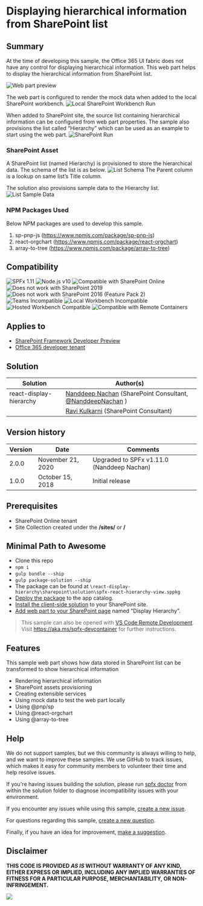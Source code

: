 # Displaying hierarchical information from SharePoint list

## Summary 

At the time of developing this sample, the Office 365 UI fabric does not have any control for displaying hierarchical information. This web part helps to display the hierarchical information from SharePoint list.

![Web part preview][figure1]

The web part is configured to render the mock data when added to the local SharePoint workbench. 
![Local SharePoint Workbench Run][figure2]

When added to SharePoint site, the source list containing hierarchical information can be configured from web part properties.
The sample also provisions the list called “Hierarchy” which can be used as an example to start using the web part.
![SharePoint Run][figure3]

### SharePoint Asset

A SharePoint list (named Hierarchy) is provisioned to store the hierarchical data. The schema of the list is as below.
![List Schema][figure4]
The Parent column is a lookup on same list’s Title column.

The solution also provisions sample data to the Hierarchy list.
![List Sample Data][figure5]

### NPM Packages Used

Below NPM packages are used to develop this sample.
1.	sp-pnp-js (https://www.npmjs.com/package/sp-pnp-js) 
2.	react-orgchart (https://www.npmjs.com/package/react-orgchart)
3.	array-to-tree (https://www.npmjs.com/package/array-to-tree) 

## Compatibility

![SPFx 1.11](https://img.shields.io/badge/SPFx-1.11.0-green.svg)
![Node.js v10](https://img.shields.io/badge/Node.js-v10-green.svg)
![Compatible with SharePoint Online](https://img.shields.io/badge/SharePoint%20Online-Compatible-green.svg)
![Does not work with SharePoint 2019](https://img.shields.io/badge/SharePoint%20Server%202019-Incompatible-red.svg "SharePoint Server 2019 requires SPFx 1.4.1 or lower")
![Does not work with SharePoint 2016 (Feature Pack 2)](https://img.shields.io/badge/SharePoint%20Server%202016%20(Feature%20Pack%202)-Incompatible-red.svg "SharePoint Server 2016 Feature Pack 2 requires SPFx 1.1")
![Teams Incompatible](https://img.shields.io/badge/Teams-Incompatible-lightgrey.svg)
![Local Workbench Incompatible](https://img.shields.io/badge/Local%20Workbench-Incompatible-red.svg "The solution requires access to SharePoint content")
![Hosted Workbench Compatible](https://img.shields.io/badge/Hosted%20Workbench-Compatible-green.svg)
![Compatible with Remote Containers](https://img.shields.io/badge/Remote%20Containers-Compatible-green.svg)

## Applies to

* [SharePoint Framework Developer Preview](https://docs.microsoft.com/sharepoint/dev/spfx/sharepoint-framework-overview)
* [Office 365 developer tenant](https://docs.microsoft.com/sharepoint/dev/spfx/set-up-your-developer-tenant)

## Solution

Solution|Author(s)
--------|---------
react-display-hierarchy|[Nanddeep Nachan](https://www.linkedin.com/in/nanddeepnachan/) (SharePoint Consultant, [@NanddeepNachan](https://http://twitter.com/NanddeepNachan) )
&nbsp;|[Ravi Kulkarni](https://www.linkedin.com/in/ravi-kulkarni-a5381723/) (SharePoint Consultant)

## Version history

Version|Date|Comments
-------|----|--------
2.0.0|November 21, 2020|Upgraded to SPFx v1.11.0 (Nanddeep Nachan)
1.0.0|October 15, 2018|Initial release

## Prerequisites

- SharePoint Online tenant 
- Site Collection created under the **/sites/** or **/**

## Minimal Path to Awesome

- Clone this repo
- `npm i`
- `gulp bundle --ship`
- `gulp package-solution --ship`
- The package can be found at `\react-display-hierarchy\sharepoint\solution\spfx-react-hierarchy-view.sppkg`
- [Deploy the package](https://docs.microsoft.com/en-us/sharepoint/dev/spfx/web-parts/get-started/serve-your-web-part-in-a-sharepoint-page#deploy-the-helloworld-package-to-app-catalog) to the app catalog.
- [Install the client-side solution](https://docs.microsoft.com/en-us/sharepoint/dev/spfx/web-parts/get-started/serve-your-web-part-in-a-sharepoint-page#install-the-client-side-solution-on-your-site) to your SharePoint site.
- [Add web part to your SharePoint page](https://docs.microsoft.com/en-us/sharepoint/dev/spfx/web-parts/get-started/serve-your-web-part-in-a-sharepoint-page#add-the-helloworld-web-part-to-modern-page) named "Display Hierarchy".

>  This sample can also be opened with [VS Code Remote Development](https://code.visualstudio.com/docs/remote/remote-overview). Visit https://aka.ms/spfx-devcontainer for further instructions.

## Features

This sample web part shows how data stored in SharePoint list can be transformed to show hierarchical information
- Rendering hierarchical information
- SharePoint assets provisioning
- Creating extensible services
- Using mock data to test the web part locally
- Using @pnp/sp
- Using @react-orgchart
- Using @array-to-tree


[figure1]: ./assets/webpart-preview.png
[figure2]: ./assets/local-sharepoint-workbench-run.png
[figure3]: ./assets/sharepoint-run.gif
[figure4]: ./assets/list-schema.png
[figure5]: ./assets/list-sample-data.png


## Help

We do not support samples, but we this community is always willing to help, and we want to improve these samples. We use GitHub to track issues, which makes it easy for  community members to volunteer their time and help resolve issues.

If you're having issues building the solution, please run [spfx doctor](https://pnp.github.io/cli-microsoft365/cmd/spfx/spfx-doctor/) from within the solution folder to diagnose incompatibility issues with your environment.

If you encounter any issues while using this sample, [create a new issue](https://github.com/pnp/sp-dev-fx-webparts/issues/new?assignees=&labels=Needs%3A+Triage+%3Amag%3A%2Ctype%3Abug-suspected%2Csample%3A%20react-display-hierarchy&template=bug-report.yml&sample=react-display-hierarchy&authors=@nanddeepn%20@ravi16a87&title=react-display-hierarchy%20-%20).

For questions regarding this sample, [create a new question](https://github.com/pnp/sp-dev-fx-webparts/issues/new?assignees=&labels=Needs%3A+Triage+%3Amag%3A%2Ctype%3Aquestion%2Csample%3A%20react-display-hierarchy&template=question.yml&sample=react-display-hierarchy&authors=@nanddeepn%20@ravi16a87&title=react-display-hierarchy%20-%20).

Finally, if you have an idea for improvement, [make a suggestion](https://github.com/pnp/sp-dev-fx-webparts/issues/new?assignees=&labels=Needs%3A+Triage+%3Amag%3A%2Ctype%3Aenhancement%2Csample%3A%20react-display-hierarchy&template=question.yml&sample=react-display-hierarchy&authors=@nanddeepn%20@ravi16a87&title=react-display-hierarchy%20-%20).

## Disclaimer

**THIS CODE IS PROVIDED *AS IS* WITHOUT WARRANTY OF ANY KIND, EITHER EXPRESS OR IMPLIED, INCLUDING ANY IMPLIED WARRANTIES OF FITNESS FOR A PARTICULAR PURPOSE, MERCHANTABILITY, OR NON-INFRINGEMENT.**


<img src="https://pnptelemetry.azurewebsites.net/sp-dev-fx-webparts/samples/react-display-hierarchy" />
